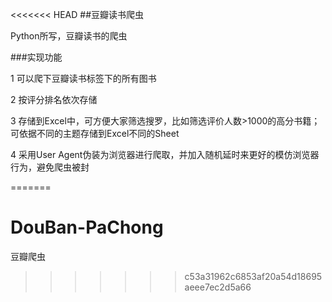 <<<<<<< HEAD
##豆瓣读书爬虫

Python所写，豆瓣读书的爬虫


###实现功能

1 可以爬下豆瓣读书标签下的所有图书 

2 按评分排名依次存储

3 存储到Excel中，可方便大家筛选搜罗，比如筛选评价人数>1000的高分书籍；可依据不同的主题存储到Excel不同的Sheet 

4 采用User Agent伪装为浏览器进行爬取，并加入随机延时来更好的模仿浏览器行为，避免爬虫被封









=======
# DouBan-PaChong
豆瓣爬虫
>>>>>>> c53a31962c6853af20a54d18695aeee7ec2d5a66
